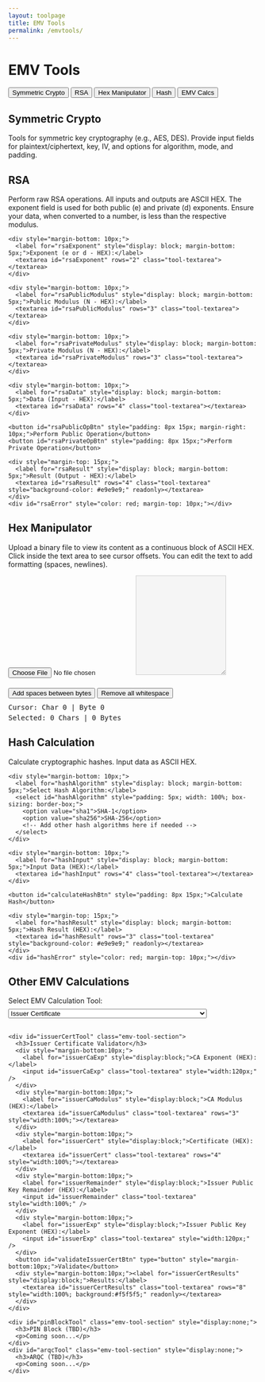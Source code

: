 ```yaml
---
layout: toolpage
title: EMV Tools
permalink: /emvtools/
---
```


# EMV Tools

<div class="tab-container">
  <div class="tab-nav">
    <button class="tab-button active" onclick="openTool(event, 'symmetric')">Symmetric Crypto</button>
    <button class="tab-button" onclick="openTool(event, 'rsa')">RSA</button>
    <button class="tab-button" onclick="openTool(event, 'hex')">Hex Manipulator</button>
    <button class="tab-button" onclick="openTool(event, 'hash')">Hash</button>
    <button class="tab-button" onclick="openTool(event, 'emvcalcs')">EMV Calcs</button>
  </div>

  <div id="symmetric" class="tab-content" style="display:block;">
    <h2>Symmetric Crypto</h2>
    <p>Tools for symmetric key cryptography (e.g., AES, DES). Provide input fields for plaintext/ciphertext, key, IV, and options for algorithm, mode, and padding.</p>
    <!-- UI for Symmetric Crypto will go here -->
  </div>

  <div id="rsa" class="tab-content">
    <h2>RSA</h2>
    <p>Perform raw RSA operations. All inputs and outputs are ASCII HEX. The exponent field is used for both public (e) and private (d) exponents. Ensure your data, when converted to a number, is less than the respective modulus.</p>
    
    <div style="margin-bottom: 10px;">
      <label for="rsaExponent" style="display: block; margin-bottom: 5px;">Exponent (e or d - HEX):</label>
      <textarea id="rsaExponent" rows="2" class="tool-textarea"></textarea>
    </div>

    <div style="margin-bottom: 10px;">
      <label for="rsaPublicModulus" style="display: block; margin-bottom: 5px;">Public Modulus (N - HEX):</label>
      <textarea id="rsaPublicModulus" rows="3" class="tool-textarea"></textarea>
    </div>

    <div style="margin-bottom: 10px;">
      <label for="rsaPrivateModulus" style="display: block; margin-bottom: 5px;">Private Modulus (N - HEX):</label>
      <textarea id="rsaPrivateModulus" rows="3" class="tool-textarea"></textarea>
    </div>

    <div style="margin-bottom: 10px;">
      <label for="rsaData" style="display: block; margin-bottom: 5px;">Data (Input - HEX):</label>
      <textarea id="rsaData" rows="4" class="tool-textarea"></textarea>
    </div>

    <button id="rsaPublicOpBtn" style="padding: 8px 15px; margin-right: 10px;">Perform Public Operation</button>
    <button id="rsaPrivateOpBtn" style="padding: 8px 15px;">Perform Private Operation</button>

    <div style="margin-top: 15px;">
      <label for="rsaResult" style="display: block; margin-bottom: 5px;">Result (Output - HEX):</label>
      <textarea id="rsaResult" rows="4" class="tool-textarea" style="background-color: #e9e9e9;" readonly></textarea>
    </div>
    <div id="rsaError" style="color: red; margin-top: 10px;"></div>

  </div>

  <div id="hex" class="tab-content">
    <h2>Hex Manipulator</h2>
    <p>Upload a binary file to view its content as a continuous block of ASCII HEX. Click inside the text area to see cursor offsets. You can edit the text to add formatting (spaces, newlines).</p>
    <input type="file" id="hexFile" style="margin-bottom: 10px;">
    <textarea id="hexOutput" class="tool-textarea" style="min-height: 200px; white-space: pre; overflow-wrap: break-word; background-color: #f5f5f5; border: 1px solid #ccc;"></textarea>
    <div style="margin-top: 10px;">
      <button id="addSpacesBtn" type="button">Add spaces between bytes</button>
      <button id="removeWhitespaceBtn" type="button">Remove all whitespace</button>
    </div>
    <div id="hexOffsetInfo" style="margin-top: 10px; font-family: monospace;">
      Cursor: Char 0 | Byte 0
    </div>
    <div id="hexSelectionInfo" style="margin-top: 5px; font-family: monospace;">
      Selected: 0 Chars | 0 Bytes
    </div>
  </div>

  <div id="hash" class="tab-content">
    <h2>Hash Calculation</h2>
    <p>Calculate cryptographic hashes. Input data as ASCII HEX.</p>

    <div style="margin-bottom: 10px;">
      <label for="hashAlgorithm" style="display: block; margin-bottom: 5px;">Select Hash Algorithm:</label>
      <select id="hashAlgorithm" style="padding: 5px; width: 100%; box-sizing: border-box;">
        <option value="sha1">SHA-1</option>
        <option value="sha256">SHA-256</option>
        <!-- Add other hash algorithms here if needed -->
      </select>
    </div>

    <div style="margin-bottom: 10px;">
      <label for="hashInput" style="display: block; margin-bottom: 5px;">Input Data (HEX):</label>
      <textarea id="hashInput" rows="4" class="tool-textarea"></textarea>
    </div>

    <button id="calculateHashBtn" style="padding: 8px 15px;">Calculate Hash</button>

    <div style="margin-top: 15px;">
      <label for="hashResult" style="display: block; margin-bottom: 5px;">Hash Result (HEX):</label>
      <textarea id="hashResult" rows="3" class="tool-textarea" style="background-color: #e9e9e9;" readonly></textarea>
    </div>
    <div id="hashError" style="color: red; margin-top: 10px;"></div>

  </div>

  <div id="emvcalcs" class="tab-content">
    <h2>Other EMV Calculations</h2>
    <label for="emvCalcSelect" style="display:block; margin-bottom:8px;">Select EMV Calculation Tool:</label>
    <select id="emvCalcSelect" style="margin-bottom: 16px; width: 100%; max-width: 400px;">
      <option value="issuerCert">Issuer Certificate</option>
      <option value="pinBlock">PIN Block (TBD)</option>
      <option value="arqc">ARQC (TBD)</option>
    </select>

    <div id="issuerCertTool" class="emv-tool-section">
      <h3>Issuer Certificate Validator</h3>
      <div style="margin-bottom:10px;">
        <label for="issuerCaExp" style="display:block;">CA Exponent (HEX):</label>
        <input id="issuerCaExp" class="tool-textarea" style="width:120px;" />
      </div>
      <div style="margin-bottom:10px;">
        <label for="issuerCaModulus" style="display:block;">CA Modulus (HEX):</label>
        <textarea id="issuerCaModulus" class="tool-textarea" rows="3" style="width:100%;"></textarea>
      </div>
      <div style="margin-bottom:10px;">
        <label for="issuerCert" style="display:block;">Certificate (HEX):</label>
        <textarea id="issuerCert" class="tool-textarea" rows="4" style="width:100%;"></textarea>
      </div>
      <div style="margin-bottom:10px;">
        <label for="issuerRemainder" style="display:block;">Issuer Public Key Remainder (HEX):</label>
        <input id="issuerRemainder" class="tool-textarea" style="width:100%;" />
      </div>
      <div style="margin-bottom:10px;">
        <label for="issuerExp" style="display:block;">Issuer Public Key Exponent (HEX):</label>
        <input id="issuerExp" class="tool-textarea" style="width:120px;" />
      </div>
      <button id="validateIssuerCertBtn" type="button" style="margin-bottom:10px;">Validate</button>
      <div style="margin-bottom:10px;"><label for="issuerCertResults" style="display:block;">Results:</label>
        <textarea id="issuerCertResults" class="tool-textarea" rows="8" style="width:100%; background:#f5f5f5;" readonly></textarea>
      </div>
    </div>

    <div id="pinBlockTool" class="emv-tool-section" style="display:none;">
      <h3>PIN Block (TBD)</h3>
      <p>Coming soon...</p>
    </div>
    <div id="arqcTool" class="emv-tool-section" style="display:none;">
      <h3>ARQC (TBD)</h3>
      <p>Coming soon...</p>
    </div>

  </div>
</div>

<script>
function openTool(evt, toolName) {
  var i, tabcontent, tabbuttons;
  tabcontent = document.getElementsByClassName("tab-content");
  for (i = 0; i < tabcontent.length; i++) {
    tabcontent[i].style.display = "none";
  }
  tabbuttons = document.getElementsByClassName("tab-button");
  for (i = 0; i < tabbuttons.length; i++) {
    tabbuttons[i].className = tabbuttons[i].className.replace(" active", "");
  }
  document.getElementById(toolName).style.display = "block";
  if (evt && evt.currentTarget) evt.currentTarget.className += " active";
}

// Hex Manipulator Logic
let currentByteArray = null;
const hexFileInput = document.getElementById('hexFile');
const hexOutputTextarea = document.getElementById('hexOutput');
const addSpacesBtn = document.getElementById('addSpacesBtn');
const removeWhitespaceBtn = document.getElementById('removeWhitespaceBtn');
const hexOffsetInfo = document.getElementById('hexOffsetInfo');
const hexSelectionInfo = document.getElementById('hexSelectionInfo');

// Helper function to count actual hex bytes in a string, ignoring non-hex chars
function countHexBytesInString(str) {
  let byteCount = 0;
  let hexPairBuffer = '';
  for (let i = 0; i < str.length; i++) {
    const char = str[i];
    if (/[0-9a-fA-F]/.test(char)) {
      hexPairBuffer += char;
      if (hexPairBuffer.length === 2) {
        byteCount++;
        hexPairBuffer = '';
      }
    }
  }
  return byteCount;
}

function renderHex(byteArray, addSpaces) {
  if (!byteArray || !hexOutputTextarea) return;
  let hexString = '';
  for (let i = 0; i < byteArray.length; i++) {
    hexString += byteArray[i].toString(16).padStart(2, '0').toUpperCase();
    if (addSpaces && i < byteArray.length - 1) {
      hexString += ' ';
    }
  }
  hexOutputTextarea.value = hexString;
  updateOffsetInfo(); // Update offset info after rendering
}

function updateOffsetInfo() {
  if (!hexOutputTextarea || !hexOffsetInfo || !hexSelectionInfo) return;
  
  const cursorPos = hexOutputTextarea.selectionStart;
  const selectionEnd = hexOutputTextarea.selectionEnd;
  const textBeforeCursor = hexOutputTextarea.value.substring(0, cursorPos);
  
  const cursorByteOffset = countHexBytesInString(textBeforeCursor);
  const cursorByteOffsetHex = cursorByteOffset.toString(16).toUpperCase();
  hexOffsetInfo.textContent = `Cursor: Char ${cursorPos} | Byte ${cursorByteOffset} (0x${cursorByteOffsetHex})`;

  if (cursorPos !== selectionEnd) {
    const selectedText = hexOutputTextarea.value.substring(cursorPos, selectionEnd);
    const selectedCharCount = selectedText.length;
    const selectedByteCount = countHexBytesInString(selectedText);
    const selectedByteCountHex = selectedByteCount.toString(16).toUpperCase();
    hexSelectionInfo.textContent = `Selected: ${selectedCharCount} Chars | ${selectedByteCount} Bytes (0x${selectedByteCountHex})`;
  } else {
    hexSelectionInfo.textContent = 'Selected: 0 Chars | 0 Bytes (0x0)'; // Also show hex for zero selection
  }
}

hexFileInput?.addEventListener('change', function(event) {
  const file = event.target.files[0];
  if (!file || !hexOutputTextarea) return;

  const reader = new FileReader();
  reader.onload = function(e) {
    currentByteArray = new Uint8Array(e.target.result);
    renderHex(currentByteArray, false);
  };
  reader.onerror = function() {
    hexOutputTextarea.value = 'Error reading file.';
    currentByteArray = null;
  };
  reader.readAsArrayBuffer(file);
});

function addSpacesBetweenBytesToText(text) {
  // Remove all whitespace
  const hex = text.replace(/\s+/g, '');
  // Add a space every two hex digits
  return hex.replace(/([0-9a-fA-F]{2})(?=[0-9a-fA-F])/g, '$1 ').trim();
}

function removeAllWhitespaceFromText(text) {
  return text.replace(/\s+/g, '');
}

addSpacesBtn?.addEventListener('click', function() {
  if (!hexOutputTextarea) return;
  const start = hexOutputTextarea.selectionStart;
  const end = hexOutputTextarea.selectionEnd;
  let value = hexOutputTextarea.value;
  if (start !== end) {
    // Operate only on the selected text
    const before = value.substring(0, start);
    const selected = value.substring(start, end);
    const after = value.substring(end);
    const newSelected = addSpacesBetweenBytesToText(selected);
    hexOutputTextarea.value = before + newSelected + after;
    // Reselect the modified text
    hexOutputTextarea.setSelectionRange(start, start + newSelected.length);
  } else {
    // Operate on the whole textarea
    const newValue = addSpacesBetweenBytesToText(value);
    hexOutputTextarea.value = newValue;
    hexOutputTextarea.setSelectionRange(0, newValue.length);
  }
  updateOffsetInfo();
});

removeWhitespaceBtn?.addEventListener('click', function() {
  if (!hexOutputTextarea) return;
  const start = hexOutputTextarea.selectionStart;
  const end = hexOutputTextarea.selectionEnd;
  let value = hexOutputTextarea.value;
  if (start !== end) {
    // Operate only on the selected text
    const before = value.substring(0, start);
    const selected = value.substring(start, end);
    const after = value.substring(end);
    const newSelected = removeAllWhitespaceFromText(selected);
    hexOutputTextarea.value = before + newSelected + after;
    // Reselect the modified text
    hexOutputTextarea.setSelectionRange(start, start + newSelected.length);
  } else {
    // Operate on the whole textarea
    const newValue = removeAllWhitespaceFromText(value);
    hexOutputTextarea.value = newValue;
    hexOutputTextarea.setSelectionRange(0, newValue.length);
  }
  updateOffsetInfo();
});

hexOutputTextarea?.addEventListener('click', updateOffsetInfo);
hexOutputTextarea?.addEventListener('keyup', updateOffsetInfo);
hexOutputTextarea?.addEventListener('input', updateOffsetInfo);

document.addEventListener('selectionchange', function() {
  if (document.activeElement === hexOutputTextarea) {
    updateOffsetInfo();
  }
});

// RSA Tool Logic
const rsaExponentEl = document.getElementById('rsaExponent');
const rsaPublicModulusEl = document.getElementById('rsaPublicModulus');
const rsaPrivateModulusEl = document.getElementById('rsaPrivateModulus');
const rsaDataEl = document.getElementById('rsaData');
const rsaResultEl = document.getElementById('rsaResult');
const rsaPublicOpBtn = document.getElementById('rsaPublicOpBtn');
const rsaPrivateOpBtn = document.getElementById('rsaPrivateOpBtn');
const rsaErrorEl = document.getElementById('rsaError');

function hexToBigInt(hex) {
  if (hex.startsWith('0x')) {
    hex = hex.substring(2);
  }
  if (hex.length === 0) return BigInt(0);
  return BigInt('0x' + hex);
}

function bigIntToHex(bigIntValue) {
  let hex = bigIntValue.toString(16);
  return hex.toUpperCase();
}

function power(base, exp, mod) {
  let res = BigInt(1);
  base = base % mod;
  while (exp > BigInt(0)) {
    if (exp % BigInt(2) === BigInt(1)) res = (res * base) % mod;
    base = (base * base) % mod;
    exp = exp / BigInt(2);
  }
  return res;
}

function performRsaOperation(operationType) {
  rsaErrorEl.textContent = '';
  rsaResultEl.value = '';
  try {
    const exponentHex = rsaExponentEl.value.trim();
    const dataHex = rsaDataEl.value.trim();
    let modulusHex = '';
    let modulusElForCheck = null;

    if (operationType === 'public') {
      modulusHex = rsaPublicModulusEl.value.trim();
      modulusElForCheck = rsaPublicModulusEl;
    } else if (operationType === 'private') {
      modulusHex = rsaPrivateModulusEl.value.trim();
      modulusElForCheck = rsaPrivateModulusEl;
    } else {
      rsaErrorEl.textContent = 'Invalid operation type.';
      return;
    }

    if (!exponentHex || !modulusHex || !dataHex) {
      rsaErrorEl.textContent = `Exponent, ${operationType} Modulus, and Data fields cannot be empty.`;
      return;
    }
    
    if (!/^[0-9a-fA-F]+$/.test(exponentHex.replace(/^0x/, '')) || 
        !/^[0-9a-fA-F]+$/.test(modulusHex.replace(/^0x/, '')) || 
        !/^[0-9a-fA-F]+$/.test(dataHex.replace(/^0x/, ''))) {
      rsaErrorEl.textContent = 'Inputs must be valid HEX strings (0-9, A-F).';
      return;
    }

    const exponent = hexToBigInt(exponentHex);
    const modulus = hexToBigInt(modulusHex);
    const data = hexToBigInt(dataHex);

    if (modulus <= BigInt(0)) {
        rsaErrorEl.textContent = `The ${operationType} Modulus must be positive.`;
        return;
    }
    if (data >= modulus) {
        console.warn(`RSA data is greater than or equal to the selected ${operationType} modulus. This might not be standard RSA usage.`);
    }

    const resultBigInt = power(data, exponent, modulus);
    rsaResultEl.value = bigIntToHex(resultBigInt);

  } catch (e) {
    rsaErrorEl.textContent = 'Error: ' + e.message;
    console.error("RSA Error:", e);
  }
}

rsaPublicOpBtn?.addEventListener('click', function() { performRsaOperation('public'); });
rsaPrivateOpBtn?.addEventListener('click', function() { performRsaOperation('private'); });

// Hash Tool Logic (using SubtleCrypto)
const hashAlgorithmEl = document.getElementById('hashAlgorithm');
const hashInputEl = document.getElementById('hashInput');
const calculateHashBtn = document.getElementById('calculateHashBtn');
const hashResultEl = document.getElementById('hashResult');
const hashErrorEl = document.getElementById('hashError');

function hexStringToArrayBuffer(hexString) {
  // Remove 0x prefix if present
  if (hexString.startsWith('0x')) {
    hexString = hexString.slice(2);
  }
  // Ensure even length for hex string
  if (hexString.length % 2 !== 0) {
    // Handle this case based on desired behavior, e.g., throw error or pad
    // For now, let it proceed; ArrayBuffer might handle odd length by ignoring last char or erroring
    // It's better to ensure valid, full-byte hex input from the user or pre-validation
    console.warn("Hex string has an odd length. Parsing might be affected.");
  }
  const buffer = new Uint8Array(hexString.length / 2);
  for (let i = 0; i < hexString.length; i += 2) {
    buffer[i / 2] = parseInt(hexString.substring(i, i + 2), 16);
  }
  return buffer.buffer;
}

function arrayBufferToHexString(buffer) {
  const byteArray = new Uint8Array(buffer);
  let hexString = '';
  for (let i = 0; i < byteArray.length; i++) {
    hexString += byteArray[i].toString(16).padStart(2, '0');
  }
  return hexString.toUpperCase();
}

async function performHashCalculation() { // Now an async function
  hashErrorEl.textContent = '';
  hashResultEl.value = '';

  if (!window.crypto || !window.crypto.subtle) {
    hashErrorEl.textContent = 'Web Crypto API (SubtleCrypto) is not available in this browser.';
    console.error("SubtleCrypto not available.");
    return;
  }

  try {
    const selectedAlgorithm = hashAlgorithmEl.value;
    const hexInput = hashInputEl.value.trim();

    if (hexInput.length === 0) { // Allow empty string input for hashing
        // Some APIs might produce a hash for an empty input, some might not. 
        // SubtleCrypto does produce a hash for an empty ArrayBuffer.
    } else if (!/^[0-9a-fA-F]+$/.test(hexInput) || hexInput.length % 2 !== 0) {
      hashErrorEl.textContent = 'Input Data must be a valid HEX string with an even number of characters (full bytes).';
      return;
    }

    const dataBuffer = hexStringToArrayBuffer(hexInput);
    let algorithmName = '';

    switch (selectedAlgorithm) {
      case 'sha1':
        algorithmName = 'SHA-1';
        break;
      case 'sha256':
        algorithmName = 'SHA-256';
        break;
      // Add more cases for other algorithms like SHA-384, SHA-512 if needed
      // e.g., case 'sha384': algorithmName = 'SHA-384'; break;
      default:
        hashErrorEl.textContent = 'Invalid hash algorithm selected.';
        return;
    }

    const hashBuffer = await window.crypto.subtle.digest(algorithmName, dataBuffer);
    hashResultEl.value = arrayBufferToHexString(hashBuffer);

  } catch (e) {
    hashErrorEl.textContent = 'Error: ' + e.message;
    console.error("Hash Calculation Error:", e);
  }
}

calculateHashBtn?.addEventListener('click', performHashCalculation);

// Open the first tab by default on page load
document.addEventListener('DOMContentLoaded', function() {
  var firstTabButton = document.querySelector('.tab-button.active'); // Target the already active one if set in HTML
  if (!firstTabButton) firstTabButton = document.querySelector('.tab-button'); // Fallback
  
  if (firstTabButton) {
    // Simulate a click if openTool expects an event, or call directly
    // openTool(null, firstTabButton.getAttribute('onclick').match(/'([^']+)'/)[1]); 
    // Simpler: ensure the first tab's content is visible directly if no click logic is needed beyond class
    const toolName = firstTabButton.getAttribute('onclick').match(/openTool\(event, '([^']*)'\)/)[1];
    if (toolName) {
        openTool(null, toolName); // Pass null for event if not strictly needed for this init call
        firstTabButton.className += ' active'; // Ensure it's marked active
    }
  }
});

// Add EMV Calcs tool selection logic
const emvCalcSelect = document.getElementById('emvCalcSelect');
const issuerCertTool = document.getElementById('issuerCertTool');
const pinBlockTool = document.getElementById('pinBlockTool');
const arqcTool = document.getElementById('arqcTool');

emvCalcSelect?.addEventListener('change', function() {
  issuerCertTool.style.display = this.value === 'issuerCert' ? '' : 'none';
  pinBlockTool.style.display = this.value === 'pinBlock' ? '' : 'none';
  arqcTool.style.display = this.value === 'arqc' ? '' : 'none';
});

// Add a stub for the Validate button
const validateIssuerCertBtn = document.getElementById('validateIssuerCertBtn');
const issuerCertResults = document.getElementById('issuerCertResults');
const issuerCaExp = document.getElementById('issuerCaExp');
const issuerRemainder = document.getElementById('issuerRemainder');
const issuerExp = document.getElementById('issuerExp');

validateIssuerCertBtn?.addEventListener('click', function() {
  // Clear previous results
  issuerCertResults.value = '';
  // Get input values
  const caExpHex = issuerCaExp.value.trim().replace(/\s+/g, '');
  const caModulusHex = issuerCaModulus.value.trim().replace(/\s+/g, '');
  const certHex = issuerCert.value.trim().replace(/\s+/g, '');
  const remainderHex = issuerRemainder.value.trim().replace(/\s+/g, '');
  const issuerExpHex = issuerExp.value.trim().replace(/\s+/g, '');

  // Helper for output
  function log(msg) {
    issuerCertResults.value += msg + '\n';
  }

  // Input validation
  if (!caExpHex || !caModulusHex || !certHex) {
    log('Error: CA Exponent, CA Modulus, and Certificate are required.');
    return;
  }
  if (!/^[0-9a-fA-F]*$/.test(caExpHex) || !/^[0-9a-fA-F]+$/.test(caModulusHex) || !/^[0-9a-fA-F]+$/.test(certHex)) {
    log('Error: CA Exponent, CA Modulus, and Certificate must be valid HEX.');
    return;
  }
  if ((remainderHex && !/^[0-9a-fA-F]+$/.test(remainderHex)) || (issuerExpHex && !/^[0-9a-fA-F]+$/.test(issuerExpHex))) {
    log('Error: Issuer Remainder and Issuer Exponent must be valid HEX if provided.');
    return;
  }

  // Convert hex to BigInt/Uint8Array
  function hexToBytes(hex) {
    if (hex.length % 2 !== 0) hex = '0' + hex;
    const bytes = new Uint8Array(hex.length / 2);
    for (let i = 0; i < hex.length; i += 2) {
      bytes[i / 2] = parseInt(hex.substr(i, 2), 16);
    }
    return bytes;
  }
  function bytesToHex(bytes) {
    return Array.from(bytes).map(b => b.toString(16).padStart(2, '0')).join('').toUpperCase();
  }
  function hexToBigInt(hex) {
    return BigInt('0x' + hex);
  }

  // Step 1: Check certificate length
  if (certHex.length !== caModulusHex.length) {
    log('Fail: Certificate length does not match CA modulus length.');
    return;
  }
  log('Step 1: Certificate length matches CA modulus length.');

  // Step 2: RSA decrypt (recover) the certificate using CA public key
  // For EMV, the public exponent is usually 3 or 65537 (0x03 or 0x10001)
  let caExponent = 65537n; // Default to 65537
  try {
    if (caExpHex) caExponent = hexToBigInt(caExpHex);
  } catch (e) {
    log('Error: Invalid CA Exponent.');
    return;
  }
  const modulus = hexToBigInt(caModulusHex);
  const certInt = hexToBigInt(certHex);
  // RSA decrypt: m = c^e mod n
  let recoveredInt;
  try {
    recoveredInt = certInt ** caExponent % modulus;
  } catch (e) {
    log('Error: RSA operation failed.');
    return;
  }
  let recoveredHex = recoveredInt.toString(16).padStart(certHex.length, '0').toUpperCase();
  if (recoveredHex.length < certHex.length) recoveredHex = recoveredHex.padStart(certHex.length, '0');
  log('Step 2: Certificate decrypted (recovered data):');
  log(recoveredHex);

  // Step 3: Parse recovered data fields
  const recBytes = hexToBytes(recoveredHex);
  let pos = 0;
  function getField(len) {
    const out = recBytes.slice(pos, pos + len);
    pos += len;
    return out;
  }
  const header = getField(1)[0];
  const certFormat = getField(1)[0];
  const issuerId = getField(4);
  const certExpDate = getField(2);
  const certSerial = getField(3);
  const hashAlgInd = getField(1)[0];
  const pubKeyAlgInd = getField(1)[0];
  const pubKeyLen = getField(1)[0];
  const pubKeyExpLen = getField(1)[0];
  // The rest is issuer public key or leftmost digits, hash, trailer
  const pubKeyOrLeft = getField(recBytes.length - pos - 21); // 20 hash + 1 trailer
  const hashResult = getField(20);
  const trailer = getField(1)[0];

  // Step 4: Check header and trailer
  if (header !== 0x6A) {
    log('Fail: Recovered Data Header is not 6A.');
    return;
  }
  if (trailer !== 0xBC) {
    log('Fail: Recovered Data Trailer is not BC.');
    return;
  }
  log('Step 3: Header and Trailer are correct.');

  // Step 5: Check certificate format
  if (certFormat !== 0x02) {
    log('Fail: Certificate Format is not 02.');
    return;
  }
  log('Step 4: Certificate Format is correct.');

  // Step 6: Show parsed fields
  log('Issuer Identifier: ' + bytesToHex(issuerId));
  log('Certificate Expiration Date: ' + bytesToHex(certExpDate));
  log('Certificate Serial Number: ' + bytesToHex(certSerial));
  log('Hash Algorithm Indicator: ' + hashAlgInd.toString(16).padStart(2, '0'));
  log('Issuer Public Key Algorithm Indicator: ' + pubKeyAlgInd.toString(16).padStart(2, '0'));
  log('Issuer Public Key Length: ' + pubKeyLen);
  log('Issuer Public Key Exponent Length: ' + pubKeyExpLen);
  log('Issuer Public Key or Leftmost Digits: ' + bytesToHex(pubKeyOrLeft));
  log('Hash Result: ' + bytesToHex(hashResult));

  // Step 7: Hash check
  // Concatenate: certFormat, issuerId, certExpDate, certSerial, hashAlgInd, pubKeyAlgInd, pubKeyLen, pubKeyExpLen, pubKeyOrLeft, remainder, exponent
  let hashDataArr = [
    certFormat,
    ...issuerId,
    ...certExpDate,
    ...certSerial,
    hashAlgInd,
    pubKeyAlgInd,
    pubKeyLen,
    pubKeyExpLen,
    ...pubKeyOrLeft
  ];
  if (remainderHex) hashDataArr.push(...hexToBytes(remainderHex));
  if (issuerExpHex) hashDataArr.push(...hexToBytes(issuerExpHex));
  let hashData = new Uint8Array(hashDataArr);
  log('Hash Data (for SHA1): ' + bytesToHex(hashData));

  // Use existing hash function (from hash tool)
  async function calcSHA1(hexStr) {
    if (!window.crypto || !window.crypto.subtle) return null;
    const buf = new Uint8Array(hexStr.match(/.{2}/g).map(b => parseInt(b, 16)));
    const hashBuf = await window.crypto.subtle.digest('SHA-1', buf);
    return Array.from(new Uint8Array(hashBuf)).map(b => b.toString(16).padStart(2, '0')).join('').toUpperCase();
  }
  calcSHA1(bytesToHex(hashData)).then(calcHash => {
    log('Calculated SHA1: ' + calcHash);
    log('Recovered Hash:  ' + bytesToHex(hashResult));
    if (calcHash === bytesToHex(hashResult)) {
      log('Hash matches!');
    } else {
      log('Hash does NOT match!');
    }
    log('Validation complete.');
  });
});
</script>
